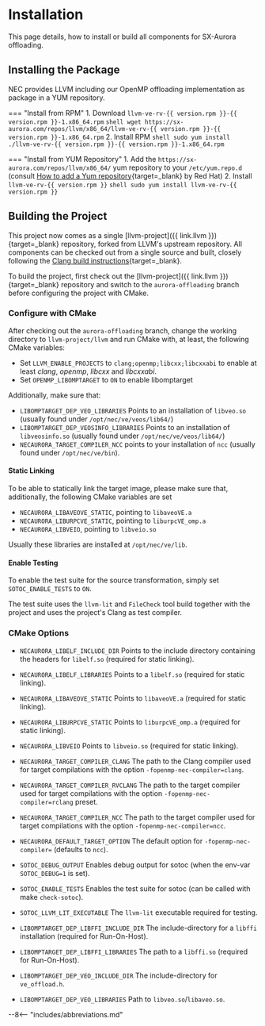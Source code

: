 # Installation

This page details, how to install or build all components for SX-Aurora offloading.

## Installing the Package
NEC provides LLVM including our OpenMP offloading implementation as package in a YUM repository.

=== "Install from RPM"
    1. Download `llvm-ve-rv-{{ version.rpm }}-{{ version.rpm }}-1.x86_64.rpm`
      ``` shell
      wget https://sx-aurora.com/repos/llvm/x86_64/llvm-ve-rv-{{ version.rpm }}-{{ version.rpm }}-1.x86_64.rpm
      ```
    2. Install RPM
      ``` shell
      sudo yum install ./llvm-ve-rv-{{ version.rpm }}-{{ version.rpm }}-1.x86_64.rpm
      ```

=== "Install from YUM Repository"
    1. Add the `https://sx-aurora.com/repos/llvm/x86_64/` yum repository to your `/etc/yum.repo.d` (consult [How to add a Yum repository](https://www.redhat.com/sysadmin/add-yum-repository#manually-set-up-a-respository){target=_blank} by Red Hat)
    2. Install `llvm-ve-rv-{{ version.rpm }}`
      ``` shell
      sudo yum install llvm-ve-rv-{{ version.rpm }}
      ```

## Building the Project
This project now comes as a single [llvm-project]({{ link.llvm }}){target=_blank} repository,
forked from LLVM's upstream repository.
All components can be checked out from a single source and built,
closely following the [Clang build instructions](https://Clang.llvm.org/get_started.html){target=_blank}.

To build the project, first check out the [llvm-project]({{ link.llvm }}){target=_blank} repository and
switch to the `aurora-offloading` branch before configuring the project with CMake.

### Configure with CMake
After checking out the `aurora-offloading` branch,
change the working directory to `llvm-project/llvm` and run CMake with, at least,
the following CMake variables:

- Set `LLVM_ENABLE_PROJECTS` to `clang;openmp;libcxx;libcxxabi` to enable at least *clang*, *openmp*, *libcxx* and *libcxxabi*.
- Set `OPENMP_LIBOMPTARGET` to `ON` to enable libomptarget

Additionally, make sure that:

- `LIBOMPTARGET_DEP_VEO_LIBRARIES` Points to an installation of `libveo.so` (usually found under `/opt/nec/ve/veos/lib64/`)
- `LIBOMPTARGET_DEP_VEOSINFO_LIBRARIES` Points to an installation of `libveosinfo.so` (usually found under `/opt/nec/ve/veos/lib64/`)
- `NECAURORA_TARGET_COMPILER_NCC` points to your installation of `ncc` (usually found under `/opt/nec/ve/bin`).

#### Static Linking
To be able to statically link the target image, please make sure that, additionally, the following CMake variables are set

- `NECAURORA_LIBAVEOVE_STATIC`, pointing to `libaveoVE.a`
- `NECAURORA_LIBURPCVE_STATIC`, pointing to `liburpcVE_omp.a`
- `NECAURORA_LIBVEIO`, pointing to `libveio.so`

Usually these libraries are installed at `/opt/nec/ve/lib`.

#### Enable Testing
To enable the test suite for the source transformation, simply set `SOTOC_ENABLE_TESTS` to `ON`.

The test suite uses the `llvm-lit` and `FileCheck` tool build together with the project and uses the project's Clang as test compiler.

### CMake Options
- `NECAURORA_LIBELF_INCLUDE_DIR`
Points to the include directory containing the headers for `libelf.so` (required for static linking).

- `NECAURORA_LIBELF_LIBRARIES`
  Points to a `libelf.so` (required for static linking).

- `NECAURORA_LIBAVEOVE_STATIC`
  Points to `libaveoVE.a` (required for static linking).

- `NECAURORA_LIBURPCVE_STATIC`
  Points to `liburpcVE_omp.a` (required for static linking).

- `NECAURORA_LIBVEIO`
  Points to `libveio.so` (required for static linking).

- `NECAURORA_TARGET_COMPILER_CLANG`
  The path to the Clang compiler used for target compilations with the option `-fopenmp-nec-compiler=clang`.

- `NECAURORA_TARGET_COMPILER_RVCLANG`
  The path to the target compiler used for target compilations with the option `-fopenmp-nec-compiler=rclang` preset.

- `NECAURORA_TARGET_COMPILER_NCC`
  The path to the target compiler used for target compilations with the option `-fopenmp-nec-compiler=ncc`.

- `NECAURORA_DEFAULT_TARGET_OPTION`
  The default option for `-fopenmp-nec-compiler=` (defaults to `ncc`).

- `SOTOC_DEBUG_OUTPUT`
  Enables debug output for sotoc (when the env-var `SOTOC_DEBUG=1` is set).

- `SOTOC_ENABLE_TESTS`
  Enables the test suite for sotoc (can be called with make `check-sotoc`).

- `SOTOC_LLVM_LIT_EXECUTABLE`
  The `llvm-lit` executable required for testing.

- `LIBOMPTARGET_DEP_LIBFFI_INCLUDE_DIR`
  The include-directory for a `libffi` installation (required for Run-On-Host).

- `LIBOMPTARGET_DEP_LIBFFI_LIBRARIES`
  The path to a `libffi.so` (required for Run-On-Host).

- `LIBOMPTARGET_DEP_VEO_INCLUDE_DIR`
  The include-directory for `ve_offload.h`.

- `LIBOMPTARGET_DEP_VEO_LIBRARIES`
  Path to `libveo.so`/`libaveo.so`.

--8<-- "includes/abbreviations.md"
